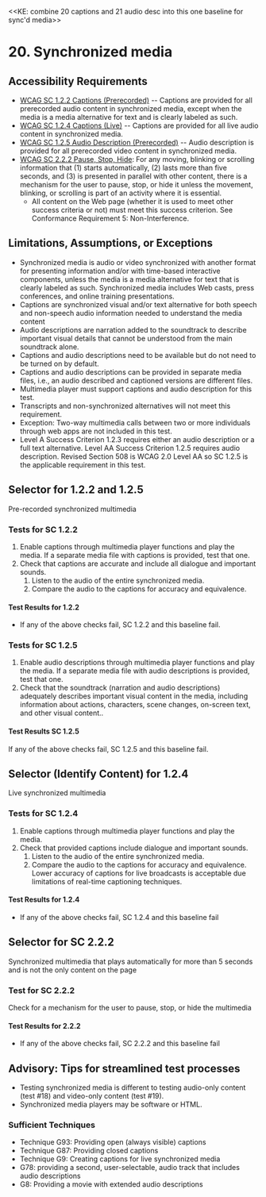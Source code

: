 <<KE: combine 20 captions and 21 audio desc into this one baseline for sync'd media>>

# 20. Synchronized media 

## Accessibility Requirements
* [WCAG SC 1.2.2 Captions (Prerecorded)](https://www.w3.org/TR/UNDERSTANDING-WCAG20/media-equiv-captions.html) -- Captions are provided for all prerecorded audio content in synchronized media, except when the media is a media alternative for text and is clearly labeled as such.
* [WCAG SC 1.2.4 Captions (Live)](https://www.w3.org/TR/UNDERSTANDING-WCAG20/media-equiv-real-time-captions.html) -- Captions are provided for all live audio content in synchronized media.
* [WCAG SC 1.2.5 Audio Description (Prerecorded)](https://www.w3.org/TR/UNDERSTANDING-WCAG20/media-equiv-audio-desc-only.html) -- Audio description is provided for all prerecorded video content in synchronized media.
* [WCAG SC 2.2.2 Pause, Stop, Hide](https://www.w3.org/TR/UNDERSTANDING-WCAG20/time-limits-pause.html): For any moving, blinking or scrolling information that (1) starts automatically, (2) lasts more than five seconds, and (3) is presented in parallel with other content, there is a mechanism for the user to pause, stop, or hide it unless the movement, blinking, or scrolling is part of an activity where it is essential.
  * All content on the Web page (whether it is used to meet other success criteria or not) must meet this success criterion. See Conformance Requirement 5: Non-Interference.
  
## Limitations, Assumptions, or Exceptions
* Synchronized media is audio or video synchronized with another format for presenting information and/or with time-based interactive components, unless the media is a media alternative for text that is clearly labeled as such. Synchronized media includes Web casts, press conferences, and online training presentations.
* Captions are synchronized visual and/or text alternative for both speech and non-speech audio information needed to understand the media content
* Audio descriptions are narration added to the soundtrack to describe important visual details that cannot be understood from the main soundtrack alone.
* Captions and audio descriptions need to be available but do not need to be turned on by default.
* Captions and audio descriptions can be provided in separate media files, i.e., an audio described and captioned versions are different files.
* Multimedia player must support captions and audio description for this test.
* Transcripts and non-synchronized alternatives will not meet this requirement. 
* Exception: Two-way multimedia calls between two or more individuals through web apps are not included in this test.
* Level A Success Criterion 1.2.3 requires either an audio description or a full text alternative. Level AA Success Criterion 1.2.5 requires audio description. Revised Section 508 is WCAG 2.0 Level AA so SC 1.2.5 is the applicable requirement in this test.

## Selector for 1.2.2 and 1.2.5
Pre-recorded synchronized multimedia

### Tests for SC 1.2.2
1. Enable captions through multimedia player functions and play the media. If a separate media file with captions is provided, test that one.
2.	Check that captions are accurate and include all dialogue and important sounds.
    1. Listen to the audio of the entire synchronized media.
    2. Compare the audio to the captions for accuracy and equivalence. 

#### Test Results for 1.2.2
* If any of the above checks fail, SC 1.2.2 and this baseline fail.

### Tests for SC 1.2.5
1. Enable audio descriptions through multimedia player functions and play the media. If a separate media file with audio descriptions is provided, test that one.
1. Check that the soundtrack (narration and audio descriptions) adequately describes important visual content in the media, including information about actions, characters, scene changes, on-screen text, and other visual content..

#### Test Results SC 1.2.5
If any of the above checks fail, SC 1.2.5 and this baseline fail.

## Selector (Identify Content) for 1.2.4
Live synchronized multimedia

### Tests for SC 1.2.4
1. Enable captions through multimedia player functions and play the media.
2.	Check that provided captions include dialogue and important sounds.
    1. Listen to the audio of the entire synchronized media.
    2. Compare the audio to the captions for accuracy and equivalence. Lower accuracy of captions for live broadcasts is acceptable due limitations of real-time captioning techniques.

#### Test Results for 1.2.4
* If any of the above checks fail, SC 1.2.4 and this baseline fail

## Selector for SC 2.2.2
Synchronized multimedia that plays automatically for more than 5 seconds and is not the only content on the page

### Test for SC 2.2.2
Check for a mechanism for the user to pause, stop, or hide the multimedia

#### Test Results for 2.2.2
* If any of the above checks fail, SC 2.2.2 and this baseline fail

## Advisory: Tips for streamlined test processes
* Testing synchronized media is different to testing audio-only content (test #18) and video-only content (test #19).
* Synchronized media players may be software or HTML.

### Sufficient Techniques
* Technique G93: Providing open (always visible) captions
* Technique G87: Providing closed captions
* Technique G9: Creating captions for live synchronized media
* G78: providing a second, user-selectable, audio track that includes audio descriptions
* G8: Providing a movie with extended audio descriptions
